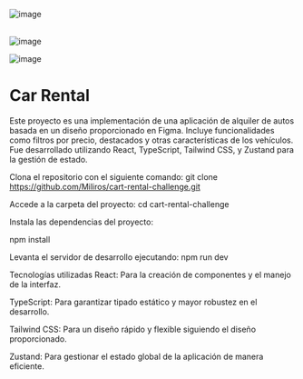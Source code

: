 ![image](https://github.com/user-attachments/assets/485cf058-5892-40da-a8cc-1595641ad946)
<br><br>

![image](https://github.com/user-attachments/assets/26f5cb1e-8d25-4ab5-95a4-56e091fecdf4)

![image](https://github.com/user-attachments/assets/a321ca01-a99b-4dff-93da-ff89e8a53dfd)



# Car Rental
Este proyecto es una implementación de una aplicación de alquiler de autos basada en un diseño proporcionado en Figma. Incluye funcionalidades como filtros por precio, destacados y otras características de los vehículos. Fue desarrollado utilizando React, TypeScript, Tailwind CSS, y Zustand para la gestión de estado.


Clona el repositorio con el siguiente comando:
git clone https://github.com/Miliros/cart-rental-challenge.git

Accede a la carpeta del proyecto: cd cart-rental-challenge

Instala las dependencias del proyecto:

npm install

Levanta el servidor de desarrollo ejecutando:
npm run dev

Tecnologías utilizadas
React: Para la creación de componentes y el manejo de la interfaz.

TypeScript: Para garantizar tipado estático y mayor robustez en el desarrollo.

Tailwind CSS: Para un diseño rápido y flexible siguiendo el diseño proporcionado.

Zustand: Para gestionar el estado global de la aplicación de manera eficiente.
